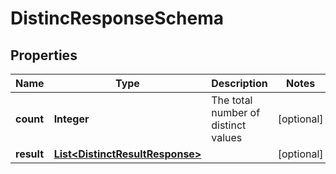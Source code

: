 # DistincResponseSchema

## Properties
Name | Type | Description | Notes
------------ | ------------- | ------------- | -------------
**count** | **Integer** | The total number of distinct values |  [optional]
**result** | [**List&lt;DistinctResultResponse&gt;**](DistinctResultResponse.md) |  |  [optional]
